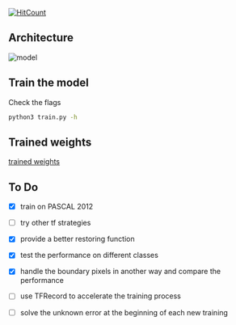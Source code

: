 [![HitCount](http://hits.dwyl.io/srihari-humbarwadi/https://githubcom/srihari-humbarwadi/DeepLabV3_Plus-Tensorflow20.svg)](http://hits.dwyl.io/srihari-humbarwadi/https://githubcom/srihari-humbarwadi/DeepLabV3_Plus-Tensorflow20)


## Architecture
![model](deeplabv3plus.png)

## Train the model
Check the flags
```bash
python3 train.py -h
```

## Trained weights
[trained weights](https://drive.google.com/open?id=1wRXyIGUVRws3BJHX-UrNDSZGDzUzgVMx)


## To Do
- [x] train on PASCAL 2012 
- [ ] try other tf strategies
- [x] provide a better restoring function
- [x] test the performance on different classes
- [x] handle the boundary pixels in another way and compare the performance
- [ ] use TFRecord to accelerate the training process
- [ ] solve the unknown error at the beginning of each new training


